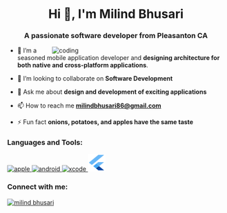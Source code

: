 <h1 align="center">Hi 👋, I'm Milind Bhusari</h1>
<h3 align="center">A passionate software developer from Pleasanton CA</h3>
<img align="right" alt="coding" width="400" src="https://cdn.dribbble.com/users/1162077/screenshots/3848914/programmer.gif">

- 🌱 I’m a seasoned mobile application developer and **designing architecture for both native and cross-platform applications**.

- 👯 I’m looking to collaborate on **Software Development**

- 💬 Ask me about **design and development of exciting applications**

- 📫 How to reach me **milindbhusari86@gmail.com**

- ⚡ Fun fact **onions, potatoes, and apples have the same taste**

<h3 align="left">Languages and Tools:</h3>
<p align="left"> <a href="https://angular.io" target="_blank" rel="noreferrer"> <img src="https://cdna.iconscout.com/img/apple.1467727.svg" alt="apple" width="40" height="40"/> </a> <a href="https://www.cprogramming.com/" target="_blank" rel="noreferrer"> <img src="https://cdn.iconscout.com/icon/free/png-512/free-android-206-675862.png?f=avif&w=512" alt="android" width="40" height="40"/> </a> <a href="https://www.w3schools.com/cpp/" target="_blank" rel="noreferrer"> <img src="https://cdn.iconscout.com/icon/free/png-512/free-xcode-3629761-3030812.png?f=avif&w=512" alt="xcode" width="40" height="40"/> </a> 
<a href="https://www.w3schools.com/cpp/" target="_blank" rel="noreferrer"> <img src="https://raw.githubusercontent.com/dnfield/flutter_svg/7d374d7107561cbd906d7c0ca26fef02cc01e7c8/example/assets/flutter_logo.svg?sanitize=true" alt="flutter" width="40" height="40"/> </a></p>

<h3 align="left">Connect with me:</h3>
<p align="left">
<a href="https://linkedin.com/in/milindbhusari" target="blank"><img align="center" src="https://raw.githubusercontent.com/rahuldkjain/github-profile-readme-generator/master/src/images/icons/Social/linked-in-alt.svg" alt="milind bhusari" height="30" width="40" /></a>
</p>
